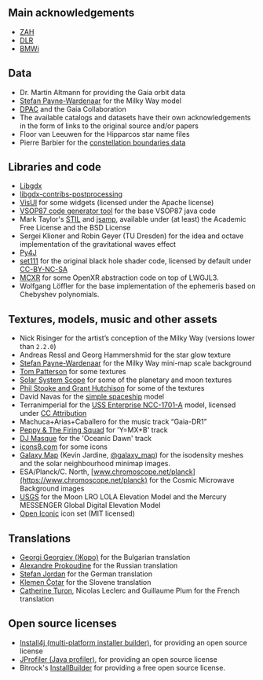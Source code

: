 ## Main acknowledgements

-  [ZAH](https://www.zah.uni-heidelberg.de/ari/)
-  [DLR](https://www.dlr.de/)
-  [BMWi](https://www.bmwi.de)

## Data

-  Dr. Martin Altmann for providing the Gaia orbit data
-  [Stefan Payne-Wardenaar](https://twitter.com/StefanPWinc) for the Milky Way model
-  [DPAC](https://www.cosmos.esa.int/web/gaia/dpac/consortium) and the Gaia Collaboration
-  The available catalogs and datasets have their own acknowledgements in the form of links to the original source and/or papers
-  Floor van Leeuwen for the Hipparcos star name files
-  Pierre Barbier for the [constellation boundaries data](https://pbarbier.com/constellations/boundaries.html)

## Libraries and code

-  [Libgdx](https://libgdx.badlogicgames.com)
-  [libgdx-contribs-postprocessing](https://github.com/manuelbua/libgdx-contribs/tree/master/postprocessing)
-  [VisUI](https://github.com/kotcrab/vis-editor/wiki/VisUI) for some widgets (licensed under the Apache license)
-  [VSOP87 code generator tool](https://neoprogrammics.com/vsop87/source_code_generator_tool/) for the base VSOP87 java code
-  Mark Taylor's [STIL](http://www.star.bristol.ac.uk/~mbt/stil/) and [jsamp](http://www.star.bristol.ac.uk/~mbt/jsamp/), available under (at least) the Academic Free License and the BSD License
-  Sergei Klioner and Robin Geyer (TU Dresden) for the idea and octave implementation of the gravitational waves effect
-  [Py4J](https://www.py4j.org)
-  [set111](https://www.shadertoy.com/view/tsBXW3) for the original black hole shader code, licensed by default under [CC-BY-NC-SA](https://www.shadertoy.com/view/tsBXW3)
-  [MCXR](https://github.com/mcxr-org) for some OpenXR abstraction code on top of LWGJL3.
- Wolfgang Löffler for the base implementation of the ephemeris based on Chebyshev polynomials.


## Textures, models, music and other assets

-  Nick Risinger for the artist’s conception of the Milky Way (versions lower than `2.2.0`)
-  Andreas Ressl and Georg Hammershmid for the star glow texture
-  [Stefan Payne-Wardenaar](https://twitter.com/StefanPWinc) for the Milky Way mini-map scale background
-  [Tom Patterson](www.shadedrelief.com) for some textures
-  [Solar System Scope](https://www.solarsystemscope.com/) for some of the planetary and moon textures
-  [Phil Stooke and Grant Hutchison](https://www.classe.cornell.edu/~seb/celestia/hutchison/index-125.html) for some of the textures
-  David Navas for the [simple spaceship](https://www.blendswap.com/user/DeNapes) model
-  Terranimperial for the [USS Enterprise NCC-1701-A](https://sketchfab.com/models/75156f5812e34342a3dd5c2ba394d4ed) model, licensed under [CC Attribution](https://creativecommons.org/licenses/by/4.0/)
-  Machuca+Arias+Caballero for the music track “Gaia-DR1”
-  [Peppy & The Firing Squad](https://sampleswap.org/artist/xnoybis#contact) for 'Y=MX+B' track
-  [DJ Masque](https://sampleswap.org/artist/djmasque) for the 'Oceanic Dawn' track
-  [icons8.com](https://icons8.com) for some icons
-  [Galaxy Map](https://galaxymap.org/) (Kevin Jardine, [@galaxy_map](https://twitter.com/galaxy_map)) for the isodensity meshes and the solar neighbourhood minimap images.
-  ESA/Planck/C. North, [www.chromoscope.net/planck](https://www.chromoscope.net/planck) for the Cosmic Microwave Background images
-  [USGS](https://astrogeology.usgs.gov) for the Moon LRO LOLA Elevation Model and the Mercury MESSENGER Global Digital Elevation Model
-  [Open Iconic](https://github.com/iconic/open-iconic) icon set (MIT licensed)

## Translations

-  [Georgi Georgiev (Жоро)](mailto:g.georgiev.shumen@gmail.com) for the Bulgarian translation
-  [Alexandre Prokoudine](https://librearts.org) for the Russian translation
-  [Stefan Jordan](mailto:jordan@ari.uni-heidelberg.de) for the German translation
-  [Klemen Čotar](mailto:klemen.cotar@fmf.uni-lj.si) for the Slovene translation
-  [Catherine Turon](mailto:cacatherine.turon@obspm.fr), Nicolas Leclerc and Guillaume Plum for the French translation

## Open source licenses

-  [Install4j (multi-platform installer builder)](https://www.ej-technologies.com/products/install4j/overview.html), for providing an open source license
-  [JProfiler (Java profiler)](https://www.ej-technologies.com/products/jprofiler/overview.html), for providing an open source license
-  Bitrock's [InstallBuilder](https://installbuilder.bitrock.com/) for providing a free open source license.

